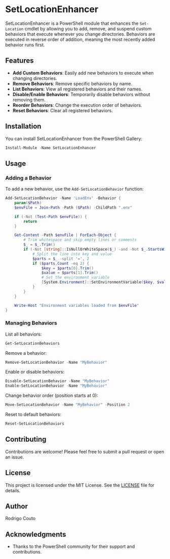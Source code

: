 # SetLocationEnhancer



SetLocationEnhancer is a PowerShell module that enhances the `Set-Location` cmdlet by allowing you to add, remove, and suspend custom behaviors that execute whenever you change directories. Behaviors are executed in reverse order of addition, meaning the most recently added behavior runs first.

## Features

- **Add Custom Behaviors**: Easily add new behaviors to execute when changing directories.
- **Remove Behaviors**: Remove specific behaviors by name.
- **List Behaviors**: View all registered behaviors and their names.
- **Disable/Enable Behaviors**: Temporarily disable behaviors without removing them.
- **Reorder Behaviors**: Change the execution order of behaviors.
- **Reset Behaviors**: Clear all registered behaviors.

## Installation

You can install SetLocationEnhancer from the PowerShell Gallery:

```powershell
Install-Module -Name SetLocationEnhancer
```

## Usage

### Adding a Behavior

To add a new behavior, use the `Add-SetLocationBehavior` function:

```powershell
Add-SetLocationBehavior -Name 'LoadEnv' -Behavior {
	param($Path)
	$envFile = Join-Path -Path ($Path) -ChildPath ".env"

	if (-Not (Test-Path $envFile)) {
		return
	}

	Get-Content -Path $envFile | ForEach-Object {
		# Trim whitespace and skip empty lines or comments
		$_ = $_.Trim()
		if (-Not [string]::IsNullOrWhiteSpace($_) -and -Not $_.StartsWith('#')) {
			# Split the line into key and value
			$parts = $_ -split '=', 2
			if ($parts.Count -eq 2) {
				$key = $parts[0].Trim()
				$value = $parts[1].Trim()
				# Set the environment variable
				[System.Environment]::SetEnvironmentVariable($key, $value, [System.EnvironmentVariableTarget]::Process)
			}
		}
	}

	Write-Host "Environment variables loaded from $envFile"
}
```

### Managing Behaviors

List all behaviors:

```powershell
Get-SetLocationBehaviors
```

Remove a behavior:

```powershell
Remove-SetLocationBehavior -Name "MyBehavior"
```

Enable or disable behaviors:

```powershell
Disable-SetLocationBehavior -Name "MyBehavior"
Enable-SetLocationBehavior -Name "MyBehavior"
```

Change behavior order (position starts at 0):

```powershell
Move-SetLocationBehavior -Name "MyBehavior" -Position 2
```

Reset to default behaviors:

```powershell
Reset-SetLocationBehaviors
```

## Contributing

Contributions are welcome! Please feel free to submit a pull request or open an issue.

## License

This project is licensed under the MIT License. See the [LICENSE](LICENSE.txt) file for details.

## Author

Rodrigo Couto

## Acknowledgments

- Thanks to the PowerShell community for their support and contributions.
